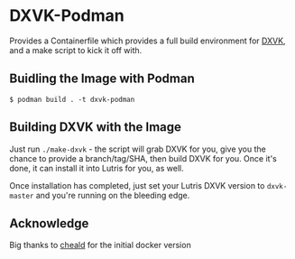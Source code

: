 # DXVK-Podman

Provides a Containerfile which provides a full build environment for [DXVK](https://github.com/doitsujin/dxvk), and a make script to kick it off with.

## Buidling the Image with Podman ##

`$ podman build . -t dxvk-podman`

## Building DXVK with the Image ##

Just run `./make-dxvk` - the script will grab DXVK for you, give you the chance to provide a branch/tag/SHA, then build DXVK for you. Once it's done, it can install it into Lutris for you, as well.

Once installation has completed, just set your Lutris DXVK version to `dxvk-master` and you're running on the bleeding edge.

## Acknowledge ##

Big thanks to [cheald](https://github.com/cheald/dxvk-docker) for the initial docker version